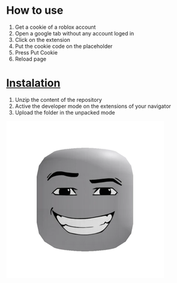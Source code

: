 # How to use
1. Get a cookie of a roblox account
2. Open a google tab without any account loged in
3. Click on the extension 
4. Put the cookie code on the placeholder
5. Press Put Cookie
6. Reload page


# [Instalation](https://github.com/elfleoncha/Roblox-cookie-login/archive/refs/heads/main.zip)
1. Unzip the content of the repository
2. Active the developer mode on the extensions of your navigator
3. Upload the folder in the unpacked mode


![Face roblox](https://github.com/elfleoncha/Roblox-cookie-login/blob/main/Bruh.jpg)
